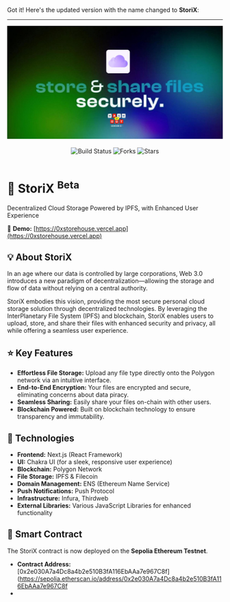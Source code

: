 Got it! Here's the updated version with the name changed to **StoriX**:

---

<div align="center">
  <img src="./public/banner.png.jpeg" width="700"/>
  <br/><br/>
  <img alt="Build Status" src="https://img.shields.io/badge/build-passing-brightgreen?style=for-the-badge">
  <img alt="Forks" src="https://img.shields.io/github/forks/imsaptarshi/storehouse?style=for-the-badge">
  <img alt="Stars" src="https://img.shields.io/github/stars/imsaptarshi/storehouse?style=for-the-badge">
</div>
<br>

# 🚀 StoriX <sup>Beta</sup>

Decentralized Cloud Storage Powered by IPFS, with Enhanced User Experience

🔗 **Demo:** [https://0xstorehouse.vercel.app](https://0xstorehouse.vercel.app)

## 💡 About StoriX

In an age where our data is controlled by large corporations, Web 3.0 introduces a new paradigm of decentralization—allowing the storage and flow of data without relying on a central authority.

StoriX embodies this vision, providing the most secure personal cloud storage solution through decentralized technologies. By leveraging the InterPlanetary File System (IPFS) and blockchain, StoriX enables users to upload, store, and share their files with enhanced security and privacy, all while offering a seamless user experience.

## ⭐ Key Features

- **Effortless File Storage:** Upload any file type directly onto the Polygon network via an intuitive interface.
- **End-to-End Encryption:** Your files are encrypted and secure, eliminating concerns about data piracy.
- **Seamless Sharing:** Easily share your files on-chain with other users.
- **Blockchain Powered:** Built on blockchain technology to ensure transparency and immutability.

## 🌠 Technologies

- **Frontend:** Next.js (React Framework)
- **UI:** Chakra UI (for a sleek, responsive user experience)
- **Blockchain:** Polygon Network
- **File Storage:** IPFS & Filecoin
- **Domain Management:** ENS (Ethereum Name Service)
- **Push Notifications:** Push Protocol
- **Infrastructure:** Infura, Thirdweb
- **External Libraries:** Various JavaScript Libraries for enhanced functionality

## 📜 Smart Contract

The StoriX contract is now deployed on the **Sepolia Ethereum Testnet**. 

- **Contract Address:** [0x2e030A7a4Dc8a4b2e510B3fA116EbAAa7e967C8f](https://sepolia.etherscan.io/address/0x2e030A7a4Dc8a4b2e510B3fA116EbAAa7e967C8f
- 
